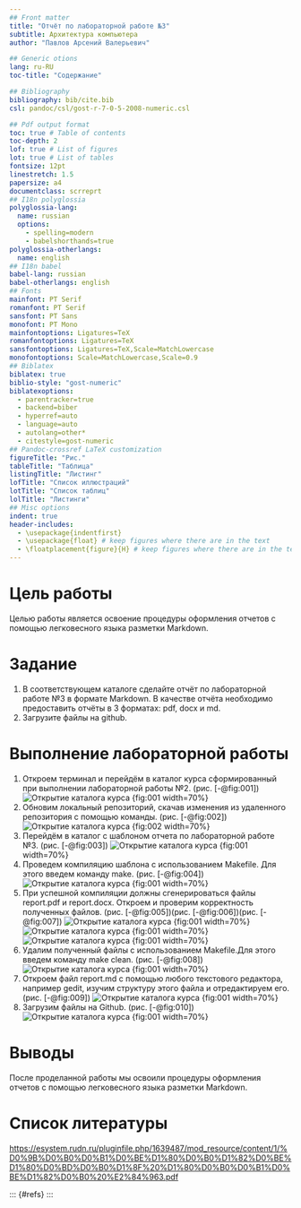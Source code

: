 ```yaml
---
## Front matter
title: "Отчёт по лабораторной работе №3"
subtitle: Архитектура компьютера
author: "Павлов Арсений Валерьевич"

## Generic otions
lang: ru-RU
toc-title: "Содержание"

## Bibliography
bibliography: bib/cite.bib
csl: pandoc/csl/gost-r-7-0-5-2008-numeric.csl

## Pdf output format
toc: true # Table of contents
toc-depth: 2
lof: true # List of figures
lot: true # List of tables
fontsize: 12pt
linestretch: 1.5
papersize: a4
documentclass: scrreprt
## I18n polyglossia
polyglossia-lang:
  name: russian
  options:
	- spelling=modern
	- babelshorthands=true
polyglossia-otherlangs:
  name: english
## I18n babel
babel-lang: russian
babel-otherlangs: english
## Fonts
mainfont: PT Serif
romanfont: PT Serif
sansfont: PT Sans
monofont: PT Mono
mainfontoptions: Ligatures=TeX
romanfontoptions: Ligatures=TeX
sansfontoptions: Ligatures=TeX,Scale=MatchLowercase
monofontoptions: Scale=MatchLowercase,Scale=0.9
## Biblatex
biblatex: true
biblio-style: "gost-numeric"
biblatexoptions:
  - parentracker=true
  - backend=biber
  - hyperref=auto
  - language=auto
  - autolang=other*
  - citestyle=gost-numeric
## Pandoc-crossref LaTeX customization
figureTitle: "Рис."
tableTitle: "Таблица"
listingTitle: "Листинг"
lofTitle: "Список иллюстраций"
lotTitle: "Список таблиц"
lolTitle: "Листинги"
## Misc options
indent: true
header-includes:
  - \usepackage{indentfirst}
  - \usepackage{float} # keep figures where there are in the text
  - \floatplacement{figure}{H} # keep figures where there are in the text
---
```


# Цель работы
Целью работы является освоение процедуры оформления отчетов с помощью
легковесного языка разметки Markdown.
# Задание
1. В соответствующем каталоге сделайте отчёт по лабораторной работе №3
в формате Markdown. В качестве отчёта необходимо предоставить отчёты
в 3 форматах: pdf, docx и md.
2. Загрузите файлы на github.
# Выполнение лабораторной работы
1. Откроем терминал и перейдём в каталог курса сформированный при выполнении
лабораторной работы №2. (рис. [-@fig:001])
![Открытие каталога курса](image/1.png) {fig:001 width=70%}
2. Обновим локальный репозиторий, скачав изменения из удаленного
репозитория с помощью команды. (рис. [-@fig:002])
![Открытие каталога курса](image/2.png) {fig:002 width=70%}
3. Перейдём в каталог с шаблоном отчета по лабораторной работе №3. (рис. [-@fig:003])
![Открытие каталога курса](image/3.png) {fig:001 width=70%}
4. Проведем компиляцию шаблона с использованием Makefile. Для
этого введем команду make. (рис. [-@fig:004])
![Открытие каталога курса](image/4.png) {fig:001 width=70%}
5. При успешной компиляции должны сгенерироваться файлы
report.pdf и report.docx. Откроем и проверим корректность
полученных файлов. (рис. [-@fig:005])(рис. [-@fig:006])(рис. [-@fig:007])
![Открытие каталога курса](image/5.png) {fig:001 width=70%} 
![Открытие каталога курса](image/6.png) {fig:001 width=70%}
![Открытие каталога курса](image/7.png) {fig:001 width=70%}
6. Удалим полученный файлы с использованием Makefile.Для этого
введем команду make clean. (рис. [-@fig:008])
![Открытие каталога курса](image/8.png) {fig:001 width=70%}
7. Откроем файл report.md c помощью любого текстового редактора,
например gedit, изучим структуру этого файла и отредактируем его. (рис. [-@fig:009])
![Открытие каталога курса](image/9.png) {fig:001 width=70%}
8. Загрузим файлы на Github. (рис. [-@fig:010])
![Открытие каталога курса](image/10.png) {fig:001 width=70%}
# Выводы
После проделанной работы мы освоили процедуры оформления отчетов с помощью легковесного языка разметки Markdown.
# Список литературы
https://esystem.rudn.ru/pluginfile.php/1639487/mod_resource/content/1/%D0%9B%D0%B0%D0%B1%D0%BE%D1%80%D0%B0%D1%82%D0%BE%D1%80%D0%BD%D0%B0%D1%8F%20%D1%80%D0%B0%D0%B1%D0%BE%D1%82%D0%B0%20%E2%84%963.pdf

::: {#refs}
:::
